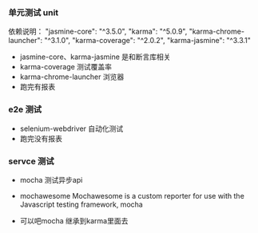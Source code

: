 ### 单元测试 unit

依赖说明：
    "jasmine-core": "^3.5.0",
    "karma": "^5.0.9",
    "karma-chrome-launcher": "^3.1.0",
    "karma-coverage": "^2.0.2",
    "karma-jasmine": "^3.3.1"

- jasmine-core、karma-jasmine 是和断言库相关
- karma-coverage 测试覆盖率
- karma-chrome-launcher 浏览器
- 跑完有报表

### e2e 测试
- selenium-webdriver 自动化测试
- 跑完没有报表

### servce 测试
- mocha 测试异步api
- mochawesome Mochawesome is a custom reporter for use with the Javascript testing framework, mocha

- 可以吧mocha 继承到karma里面去